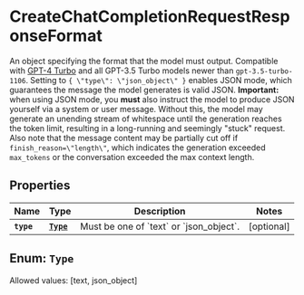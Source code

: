 

# CreateChatCompletionRequestResponseFormat

An object specifying the format that the model must output. Compatible with [GPT-4 Turbo](/docs/models/gpt-4-and-gpt-4-turbo) and all GPT-3.5 Turbo models newer than `gpt-3.5-turbo-1106`.  Setting to `{ \"type\": \"json_object\" }` enables JSON mode, which guarantees the message the model generates is valid JSON.  **Important:** when using JSON mode, you **must** also instruct the model to produce JSON yourself via a system or user message. Without this, the model may generate an unending stream of whitespace until the generation reaches the token limit, resulting in a long-running and seemingly \"stuck\" request. Also note that the message content may be partially cut off if `finish_reason=\"length\"`, which indicates the generation exceeded `max_tokens` or the conversation exceeded the max context length. 

## Properties

Name | Type | Description | Notes
------------ | ------------- | ------------- | -------------
**`type`** | [**`Type`**](#`Type`) | Must be one of &#x60;text&#x60; or &#x60;json_object&#x60;. |  [optional]


## Enum: `Type`
Allowed values: [text, json_object]




